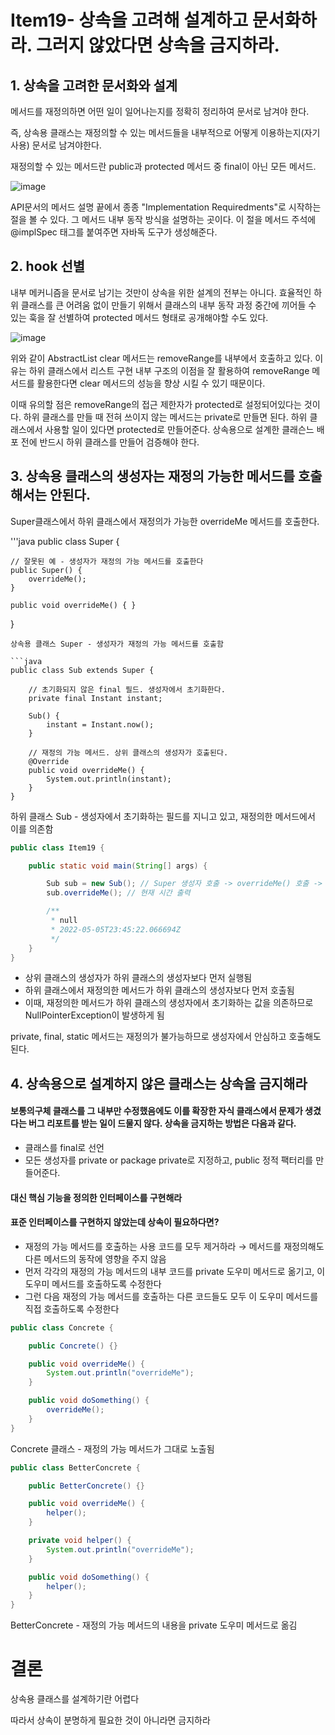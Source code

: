 # Item19- 상속을 고려해 설계하고 문서화하라. 그러지 않았다면 상속을 금지하라.

## 1. 상속을 고려한 문서화와 설계


메서드를 재정의하면 어떤 일이 일어나는지를 정확히 정리하여 문서로 남겨야 한다. 

즉, 상속용 클래스는 재정의할 수 있는 메서드들을 내부적으로 어떻게 이용하는지(자기사용) 문서로 남겨야한다.

재정의할 수 있는 메서드란 public과 protected 메서드 중 final이 아닌 모든 메서드.

![image](https://user-images.githubusercontent.com/65898555/212077868-253e4edb-6763-4239-bf0b-5785c5f211ce.png)

API문서의 메서드 설명 끝에서 종종 "Implementation Requiredments"로 시작하는 절을 볼 수 있다. 그 메서드 내부 동작 방식을 설명하는 곳이다. 이 절을 메서드 주석에 @implSpec 태그를 붙여주면 자바독 도구가 생성해준다.


## 2. hook 선별

내부 메커니즘을 문서로 남기는 것만이 상속을 위한 설계의 전부는 아니다. 효율적인 하위 클래스를 큰 어려움 없이 만들기 위해서 클래스의 내부 동작 과정 중간에 끼어들 수 있는 훅을 잘 선별하여 protected 메서드 형태로 공개해야할 수도 있다.

![image](https://user-images.githubusercontent.com/65898555/212078222-eb695737-330a-4f34-995c-eda89f731d6d.png)

위와 같이 AbstractList clear 메서드는 removeRange를 내부에서 호출하고 있다. 이유는 하위 클래스에서 리스트 구현 내부 구조의 이점을 잘 활용하여 removeRange 메서드를 활용한다면 clear 메서드의 성능을 향상 시킬 수 있기 때문이다.

 

이때 유의할 점은 removeRange의 접근 제한자가 protected로 설정되어있다는 것이다. 하위 클래스를 만들 때 전혀 쓰이지 않는 메서드는 private로 만들면 된다. 하위 클래스에서 사용할 일이 있다면 protected로 만들어준다. 상속용으로 설계한 클래슨느 배포 전에 반드시 하위 클래스를 만들어 검증해야 한다.


## 3. 상속용 클래스의 생성자는 재정의 가능한 메서드를 호출해서는 안된다.

Super클래스에서 하위 클래스에서 재정의가 가능한 overrideMe 메서드를 호출한다.


'''java
public class Super {

    // 잘못된 예 - 생성자가 재정의 가능 메서드를 호출한다
    public Super() {
        overrideMe();
    }

    public void overrideMe() { }
}
```
상속용 클래스 Super - 생성자가 재정의 가능 메서드를 호출함

```java
public class Sub extends Super {

    // 초기화되지 않은 final 필드. 생성자에서 초기화한다.
    private final Instant instant;

    Sub() {
        instant = Instant.now();
    }

    // 재정의 가능 메서드. 상위 클래스의 생성자가 호출된다.
    @Override
    public void overrideMe() {
        System.out.println(instant);
    }
}
```
하위 클래스 Sub - 생성자에서 초기화하는 필드를 지니고 있고, 재정의한 메서드에서 이를 의존함

```java
public class Item19 {

    public static void main(String[] args) {

        Sub sub = new Sub(); // Super 생성자 호출 -> overrideMe() 호출 -> null 출력 -> Sub 생성자 호출
        sub.overrideMe(); // 현재 시간 출력

        /**
         * null
         * 2022-05-05T23:45:22.066694Z
         */
    }
}
```
- 상위 클래스의 생성자가 하위 클래스의 생성자보다 먼저 실행됨
- 하위 클래스에서 재정의한 메서드가 하위 클래스의 생성자보다 먼저 호출됨
- 이때, 재정의한 메서드가 하위 클래스의 생성자에서 초기화하는 값을 의존하므로 NullPointerException이 발생하게 됨
 


private, final, static 메서드는 재정의가 불가능하므로 생성자에서 안심하고 호출해도 된다.

## 4. 상속용으로 설계하지 않은 클래스는 상속을 금지해라

#### 보통의구체 클래스를 그 내부만 수정했음에도 이를 확장한 자식 클래스에서 문제가 생겼다는 버그 리포트를 받는 일이 드물지 않다. 상속을 금지하는 방법은 다음과 같다.

- 클래스를 final로 선언
- 모든 생성자를 private or package private로 지정하고, public 정적 팩터리를 만들어준다.

#### 대신 핵심 기능을 정의한 인터페이스를 구현해라

#### 표준 인터페이스를 구현하지 않았는데 상속이 필요하다면?
- 재정의 가능 메서드를 호출하는 사용 코드를 모두 제거하라 → 메서드를 재정의해도 다른 메서드의 동작에 영향을 주지 않음
- 먼저 각각의 재정의 가능 메서드의 내부 코드를 private 도우미 메서드로 옮기고, 이 도우미 메서드를 호출하도록 수정한다
- 그런 다음 재정의 가능 메서드를 호출하는 다른 코드들도 모두 이 도우미 메서드를 직접 호출하도록 수정한다

```java
public class Concrete {

    public Concrete() {}

    public void overrideMe() {
        System.out.println("overrideMe");
    }

    public void doSomething() {
        overrideMe();
    }
}
```
Concrete 클래스 - 재정의 가능 메서드가 그대로 노출됨
```java
public class BetterConcrete {

    public BetterConcrete() {}

    public void overrideMe() {
        helper();
    }

    private void helper() {
        System.out.println("overrideMe");
    }

    public void doSomething() {
        helper();
    }
}
```
BetterConcrete - 재정의 가능 메서드의 내용을 private 도우미 메서드로 옮김


# 결론 

상속용 클래스를 설계하기란 어렵다

따라서 상속이 분명하게 필요한 것이 아니라면 금지하라
